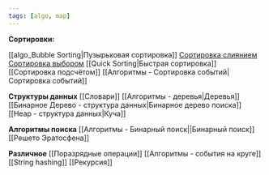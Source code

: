 ```yaml
---
tags: [algo, map]
---
```


**Сортировки:**

[[algo_Bubble Sorting|Пузырьковая сортировка]]
[Сортировка слиянием](Сортировка%20слиянием.md)
[Сортировка выбором](Сортировка%20выбором.md)
[[Quick Sorting|Быстрая сортировка]]
[[Сортировка подсчётом]]
[[Алгоритмы - Сортировка событий|Сортировка событий]]

**Структуры данных**
[[Словари]]
[[Алгоритмы - деревья|Деревья]]
[[Бинарное Дерево - структура данных|Бинарное дерево поиска]]
[[Heap - структура данных|Куча]]

**Алгоритмы поиска**
[[Алгоритмы - Бинарный поиск||Бинарный поиск]]
[[Решето Эратосфена]]

**Различное**
[[Поразрядные операции]]
[[Алгоритмы - события на круге]]
[[String hashing]]
[[Рекурсия]]
